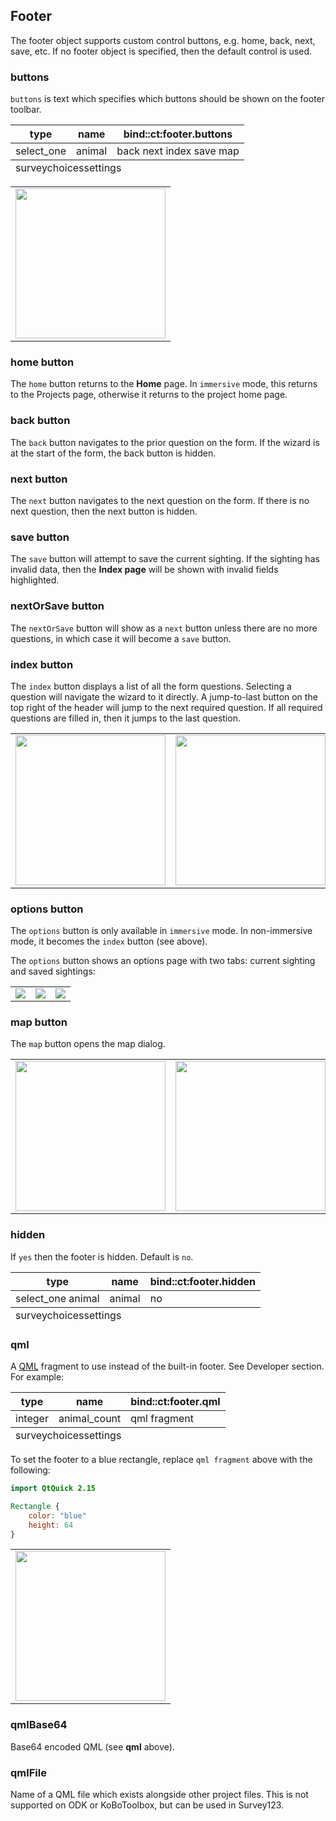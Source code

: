## Footer
The footer object supports custom control buttons, e.g. home, back, next, save, etc. If no footer object is specified, then the default control is used.

### buttons
`buttons` is text which specifies which buttons should be shown on the footer toolbar.

<table class="xlsTable">
  <thead>
    <tr>
      <th>type</th>
      <th>name</th>
      <th>bind::ct:footer.buttons</th>
    </tr>
  </thead>
  <tbody>
    <tr>
      <td>select_one</td>
      <td>animal</td>
      <td>back next index save map</td>
    </tr>
  </tbody>
  <tfoot>
    <tr>
      <td class="sheets" colspan="3"><span class="active">survey</span><span>choices</span><span>settings</span></td>
    </tr>
  </tfoot>
</table>

<table>
<tr>
<td><img width="240" src="{{ site.baseurl }}/assets/xlsform/refman-footer-buttons-1.png" /></td>
</tr>
</table>

### home button
The `home` button returns to the **Home** page. In `immersive` mode, this returns to the Projects page, otherwise it returns to the project home page.

### back button
The `back` button navigates to the prior question on the form. If the wizard is at the start of the form, the back button is hidden.

### next button
The `next` button navigates to the next question on the form. If there is no next question, then the next button is hidden.

### save button
The `save` button will attempt to save the current sighting. If the sighting has invalid data, then the **Index page** will be shown with invalid fields highlighted.

### nextOrSave button
The `nextOrSave` button will show as a `next` button unless there are no more questions, in which case it will become a `save` button.

### index button
The `index` button displays a list of all the form questions. Selecting a question will navigate the wizard to it directly. A jump-to-last button on the top right of the header will jump to the next required question. If all required questions are filled in, then it jumps to the last question.

<table>
<tr>
<td><img width="240" src="{{ site.baseurl }}/assets/xlsform/refman-footer-index-1.png" /></td>
<td><img width="240" src="{{ site.baseurl }}/assets/xlsform/refman-footer-index-2.png" /></td>
</tr>
</table>

### options button
The `options` button is only available in `immersive` mode. In non-immersive mode, it becomes the `index` button (see above).

The `options` button shows an options page with two tabs: current sighting and saved sightings:

<table>
<tr>
<td><img src="{{ site.baseurl }}/assets/xlsform/refman-footer-options-1.png" /></td>
<td><img src="{{ site.baseurl }}/assets/xlsform/refman-footer-options-2.png" /></td>
<td><img src="{{ site.baseurl }}/assets/xlsform/refman-footer-options-3.png" /></td>
</tr>
</table>

### map button
The `map` button opens the map dialog.

<table>
<tr>
<td><img width="240" src="{{ site.baseurl }}/assets/xlsform/refman-footer-map-1.png" /></td>
<td><img width="240" src="{{ site.baseurl }}/assets/xlsform/refman-footer-map-2.png" /></td>
</tr>
</table>

### hidden
If `yes` then the footer is hidden. Default is `no`.

<table class="xlsTable">
  <thead>
    <tr>
      <th>type</th>
      <th>name</th>
      <th>bind::ct:footer.hidden</th>
    </tr>
  </thead>
  <tbody>
    <tr>
      <td>select_one animal</td>
      <td>animal</td>
      <td>no</td>
    </tr>
  </tbody>
  <tfoot>
    <tr>
      <td class="sheets" colspan="3"><span class="active">survey</span><span>choices</span><span>settings</span></td>
    </tr>
  </tfoot>
</table>

### qml
A [QML](https://wikipedia.org/wiki/QML) fragment to use instead of the built-in footer. See Developer section. For example: 

<table class="xlsTable">
  <thead>
    <tr>
      <th>type</th>
      <th>name</th>
      <th>bind::ct:footer.qml</th>
    </tr>
  </thead>
  <tbody>
    <tr>
      <td>integer</td>
      <td>animal_count</td>
      <td>qml fragment</td>
    </tr>
  </tbody>
  <tfoot>
    <tr>
      <td class="sheets" colspan="3"><span class="active">survey</span><span>choices</span><span>settings</span></td>
    </tr>
  </tfoot>
</table>

To set the footer to a blue rectangle, replace `qml fragment` above with the following:
```qml
import QtQuick 2.15

Rectangle {
    color: "blue"
    height: 64
}
```

<table>
<tr>
<td><img width="240" src="{{ site.baseurl }}/assets/xlsform/refman-footer-qml.png" /></td>
</tr>
</table>

### qmlBase64
Base64 encoded QML (see **qml** above).

### qmlFile
Name of a QML file which exists alongside other project files. This is not supported on ODK or KoBoToolbox, but can be used in Survey123.
